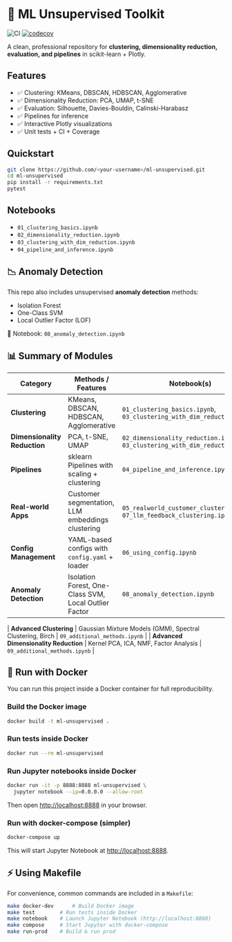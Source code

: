 # 🧠 ML Unsupervised Toolkit

![CI](https://github.com/<your-username>/ml-unsupervised/actions/workflows/tests.yml/badge.svg)
[![codecov](https://codecov.io/gh/<your-username>/ml-unsupervised/branch/main/graph/badge.svg)](https://codecov.io/gh/<your-username>/ml-unsupervised)

A clean, professional repository for **clustering, dimensionality reduction, evaluation, and pipelines** in scikit-learn + Plotly.

## Features
- ✅ Clustering: KMeans, DBSCAN, HDBSCAN, Agglomerative
- ✅ Dimensionality Reduction: PCA, UMAP, t-SNE
- ✅ Evaluation: Silhouette, Davies-Bouldin, Calinski-Harabasz
- ✅ Pipelines for inference
- ✅ Interactive Plotly visualizations
- ✅ Unit tests + CI + Coverage

## Quickstart
```bash
git clone https://github.com/<your-username>/ml-unsupervised.git
cd ml-unsupervised
pip install -r requirements.txt
pytest
```

## Notebooks
- `01_clustering_basics.ipynb`
- `02_dimensionality_reduction.ipynb`
- `03_clustering_with_dim_reduction.ipynb`
- `04_pipeline_and_inference.ipynb`

## 📉 Anomaly Detection

This repo also includes unsupervised **anomaly detection** methods:

- Isolation Forest
- One-Class SVM
- Local Outlier Factor (LOF)

📓 Notebook: `08_anomaly_detection.ipynb`

## 📊 Summary of Modules

| Category                | Methods / Features                                   | Notebook(s)                                   |
|--------------------------|------------------------------------------------------|-----------------------------------------------|
| **Clustering**           | KMeans, DBSCAN, HDBSCAN, Agglomerative               | `01_clustering_basics.ipynb`, `03_clustering_with_dim_reduction.ipynb` |
| **Dimensionality Reduction** | PCA, t-SNE, UMAP                                 | `02_dimensionality_reduction.ipynb`, `03_clustering_with_dim_reduction.ipynb` |
| **Pipelines**            | sklearn Pipelines with scaling + clustering          | `04_pipeline_and_inference.ipynb`             |
| **Real-world Apps**      | Customer segmentation, LLM embeddings clustering     | `05_realworld_customer_clustering.ipynb`, `07_llm_feedback_clustering.ipynb` |
| **Config Management**    | YAML-based configs with `config.yaml` + loader        | `06_using_config.ipynb`                       |
| **Anomaly Detection**    | Isolation Forest, One-Class SVM, Local Outlier Factor| `08_anomaly_detection.ipynb`                  |

| **Advanced Clustering**  | Gaussian Mixture Models (GMM), Spectral Clustering, Birch | `09_additional_methods.ipynb` |
| **Advanced Dimensionality Reduction** | Kernel PCA, ICA, NMF, Factor Analysis | `09_additional_methods.ipynb` |


## 🐳 Run with Docker

You can run this project inside a Docker container for full reproducibility.

### Build the Docker image
```bash
docker build -t ml-unsupervised .
```

### Run tests inside Docker
```bash
docker run --rm ml-unsupervised
```

### Run Jupyter notebooks inside Docker
```bash
docker run -it -p 8888:8888 ml-unsupervised \
  jupyter notebook --ip=0.0.0.0 --allow-root
```
Then open [http://localhost:8888](http://localhost:8888) in your browser.

### Run with docker-compose (simpler)
```bash
docker-compose up
```
This will start Jupyter Notebook at [http://localhost:8888](http://localhost:8888).

## ⚡ Using Makefile

For convenience, common commands are included in a `Makefile`:

```bash
make docker-dev      # Build Docker image
make test        # Run tests inside Docker
make notebook    # Launch Jupyter Notebook (http://localhost:8888)
make compose     # Start Jupyter with docker-compose
make run-prod    # Build & run prod
```